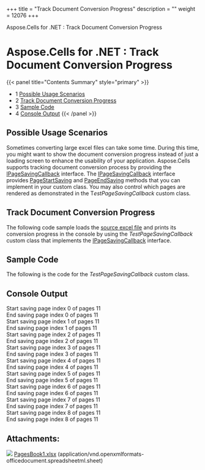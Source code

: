 +++
title = "Track Document Conversion Progress" 
description = "" 
weight = 12076 
+++

Aspose.Cells for .NET : Track Document Conversion Progress  

# Aspose.Cells for .NET : Track Document Conversion Progress


{{< panel title="Contents Summary" style="primary" >}}
*   1 [Possible Usage Scenarios](#TrackDocumentConversionProgress-PossibleUsageScenarios)
*   2 [Track Document Conversion Progress](#TrackDocumentConversionProgress-TrackDocumentConversionProgress)
*   3 [Sample Code](#TrackDocumentConversionProgress-SampleCode)
*   4 [Console Output](#TrackDocumentConversionProgress-ConsoleOutput)
{{< /panel >}}
## Possible Usage Scenarios

Sometimes converting large excel files can take some time. During this time, you might want to show the document conversion progress instead of just a loading screen to enhance the usability of your application. Aspose.Cells supports tracking document conversion process by providing the [IPageSavingCallback](https://apireference.aspose.com/net/cells/aspose.cells.rendering/ipagesavingcallback) interface. The [IPageSavingCallback](https://apireference.aspose.com/net/cells/aspose.cells.rendering/ipagesavingcallback) interface provides [PageStartSaving](https://apireference.aspose.com/net/cells/aspose.cells.rendering/ipagesavingcallback/methods/pagestartsaving) and [PageEndSaving](https://apireference.aspose.com/net/cells/aspose.cells.rendering/ipagesavingcallback/methods/pageendsaving) methods that you can implement in your custom class. You may also control which pages are rendered as demonstrated in the T*estPageSavingCallback* custom class.

## Track Document Conversion Progress

The following code sample loads the [source excel file](https://docs2.aspose.com/cells/net/attachments/94635041/94896151.xlsx) and prints its conversion progress in the console by using the *TestPageSavingCallback* custom class that implements the [IPageSavingCallback](https://apireference.aspose.com/net/cells/aspose.cells.rendering/ipagesavingcallback) interface.

## Sample Code

The following is the code for the *TestPageSavingCallback* custom class.

## Console Output

Start saving page index 0 of pages 11  
End saving page index 0 of pages 11  
Start saving page index 1 of pages 11  
End saving page index 1 of pages 11  
Start saving page index 2 of pages 11  
End saving page index 2 of pages 11  
Start saving page index 3 of pages 11  
End saving page index 3 of pages 11  
Start saving page index 4 of pages 11  
End saving page index 4 of pages 11  
Start saving page index 5 of pages 11  
End saving page index 5 of pages 11  
Start saving page index 6 of pages 11  
End saving page index 6 of pages 11  
Start saving page index 7 of pages 11  
End saving page index 7 of pages 11  
Start saving page index 8 of pages 11  
End saving page index 8 of pages 11

## Attachments:

![](https://docs2.aspose.com/cells/net/images/icons/bullet_blue.gif) [PagesBook1.xlsx](https://docs2.aspose.com/cells/net/attachments/94635041/94896151.xlsx) (application/vnd.openxmlformats-officedocument.spreadsheetml.sheet)  

